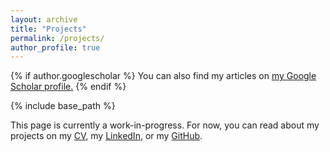 ```yaml
---
layout: archive
title: "Projects"
permalink: /projects/
author_profile: true
---
```


{% if author.googlescholar %}
  You can also find my articles on <u><a href="{{author.googlescholar}}">my Google Scholar profile</a>.</u>
{% endif %}

{% include base_path %}

This page is currently a work-in-progress. For now, you can read about my projects on my [CV](/files/CV_Dev.pdf), my [LinkedIn]({{author.linkedin}}), or my [GitHub]({{author.github}}).

